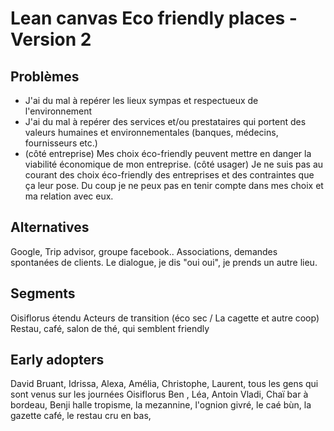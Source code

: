 # Lean canvas Eco friendly places - Version 2

## Problèmes
- J'ai du mal à repérer les lieux sympas et respectueux de l'environnement
- J'ai du mal à repérer des services et/ou prestataires qui portent des valeurs humaines et environnementales (banques, médecins, fournisseurs etc.)
- (côté entreprise) Mes choix éco-friendly peuvent mettre en danger la viabilité économique de mon entreprise.
  (côté usager) Je ne suis pas au courant des choix éco-friendly des entreprises et des contraintes que ça leur pose. Du coup je ne peux pas en tenir compte dans mes choix et ma relation avec eux.


## Alternatives
Google, Trip advisor, groupe facebook..
Associations, demandes spontanées de clients.
Le dialogue, je dis "oui oui", je prends un autre lieu.

## Segments
Oisiflorus étendu
Acteurs de transition (éco sec / La cagette et autre coop)
Restau, café, salon de thé, qui semblent friendly

## Early adopters
David Bruant, Idrissa, Alexa, Amélia, Christophe, Laurent, tous les gens qui sont venus sur les journées Oisiflorus
Ben , Léa, Antoin
Vladi, Chaï bar à bordeau, Benji halle tropisme, la mezannine, l'ognion givré, le caé bùn, la gazette café, le restau cru en bas,
